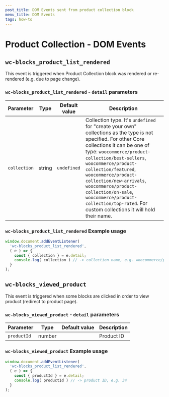 ```yaml
---
post_title: DOM Events sent from product collection block
menu_title: DOM Events
tags: how-to
---
```


# Product Collection - DOM Events

## `wc-blocks_product_list_rendered`

This event is triggered when Product Collection block was rendered or re-rendered (e.g. due to page change).

### `wc-blocks_product_list_rendered` - `detail` parameters

| Parameter          | Type    | Default value | Description                                                                                                                                                                                                                                                                                                                                                                                   |
| ------------------ | ------- | ------------- | --------------------------------------------------------------------------------------------------------------------------------------------------------------------------------------------------------------------------------------------------------------------------------------------------------------------------------------------------------------------------------------------- |
| `collection` | string | `undefined`       | Collection type. It's `undefined` for "create your own" collections as the type is not specified. For other Core collections it can be one of type: `woocommerce/product-collection/best-sellers`, `woocommerce/product-collection/featured`, `woocommerce/product-collection/new-arrivals`, `woocommerce/product-collection/on-sale`, `woocommerce/product-collection/top-rated`. For custom collections it will hold their name. |

### `wc-blocks_product_list_rendered` Example usage

```javascript
window.document.addEventListener(
  'wc-blocks_product_list_rendered',
  ( e ) => {
    const { collection } = e.detail;
    console.log( collection ) // -> collection name, e.g. woocommerce/product-collection/on-sale
  }
);
```

## `wc-blocks_viewed_product`

This event is triggered when some blocks are clicked in order to view product (redirect to product page).

### `wc-blocks_viewed_product` - `detail` parameters

| Parameter          | Type    | Default value | Description                                                                                                                                                                                                                                                                                                                                                                                   |
| ------------------ | ------- | ------------- | --------------------------------------------------------------------------------------------------------------------------------------------------------------------------------------------------------------------------------------------------------------------------------------------------------------------------------------------------------------------------------------------- |
| `productId` | number |        | Product ID |

### `wc-blocks_viewed_product` Example usage

```javascript
window.document.addEventListener(
  'wc-blocks_product_list_rendered',
  ( e ) => {
    const { productId } = e.detail;
    console.log( productId ) // -> product ID, e.g. 34
  }
);
```
